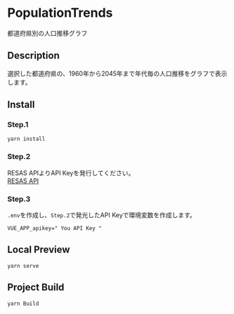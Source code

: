 # PopulationTrends
都道府県別の人口推移グラフ
## Description
選択した都道府県の、1960年から2045年まで年代毎の人口推移をグラフで表示します。

## Install
### Step.1
```
yarn install
```
### Step.2
RESAS APIよりAPI Keyを発行してください。  
[RESAS API](https://opendata.resas-portal.go.jp/)

### Step.3
`.env`を作成し、`Step.2`で発光したAPI Keyで環境変数を作成します。
```
VUE_APP_apikey=" You API Key "
```
## Local Preview
```
yarn serve
```

## Project Build
```
yarn Build
```
